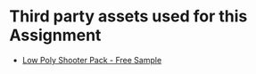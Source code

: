 # Third party assets used for this Assignment

- [Low Poly Shooter Pack - Free Sample](https://assetstore.unity.com/packages/templates/systems/low-poly-shooter-pack-free-sample-144839)